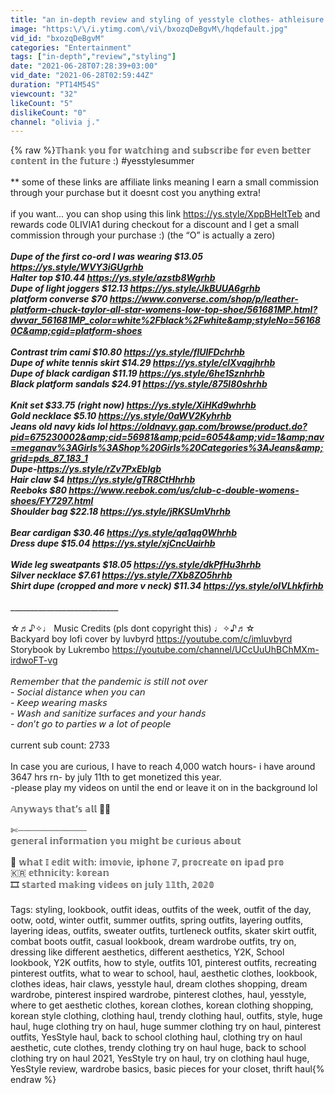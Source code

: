 ```yaml
---
title: "an in-depth review and styling of yesstyle clothes- athleisure and comfy clothes"
image: "https:\/\/i.ytimg.com\/vi\/bxozqDeBgvM\/hqdefault.jpg"
vid_id: "bxozqDeBgvM"
categories: "Entertainment"
tags: ["in-depth","review","styling"]
date: "2021-06-28T07:28:39+03:00"
vid_date: "2021-06-28T02:59:44Z"
duration: "PT14M54S"
viewcount: "32"
likeCount: "5"
dislikeCount: "0"
channel: "olivia j."
---
```

{% raw %}𝕋𝕙𝕒𝕟𝕜 𝕪𝕠𝕦 𝕗𝕠𝕣 𝕨𝕒𝕥𝕔𝕙𝕚𝕟𝕘 𝕒𝕟𝕕 𝕤𝕦𝕓𝕤𝕔𝕣𝕚𝕓𝕖 𝕗𝕠𝕣 𝕖𝕧𝕖𝕟 𝕓𝕖𝕥𝕥𝕖𝕣 𝕔𝕠𝕟𝕥𝕖𝕟𝕥 𝕚𝕟 𝕥𝕙𝕖 𝕗𝕦𝕥𝕦𝕣𝕖 :) #yesstylesummer<br /><br />** some of these links are affiliate links meaning I earn a small commission through your purchase but it doesnt cost you anything extra!<br /><br />if you want... you can shop using this link <a rel="nofollow" target="blank" href="https://ys.style/XppBHeItTeb">https://ys.style/XppBHeItTeb</a> and rewards code 0LIVIA1 during checkout for a discount and I get a small commission through your purchase :) (the “O” is actually a zero)<br />_____________________________________________<br />Dupe of the first co-ord I was wearing $13.05 <a rel="nofollow" target="blank" href="https://ys.style/WVY3iGUgrhb">https://ys.style/WVY3iGUgrhb</a><br />Halter top $10.44 <a rel="nofollow" target="blank" href="https://ys.style/azstb8Wgrhb">https://ys.style/azstb8Wgrhb</a><br />Dupe of light joggers $12.13 <a rel="nofollow" target="blank" href="https://ys.style/JkBUUA6grhb">https://ys.style/JkBUUA6grhb</a><br />platform converse $70 <a rel="nofollow" target="blank" href="https://www.converse.com/shop/p/leather-platform-chuck-taylor-all-star-womens-low-top-shoe/561681MP.html?dwvar_561681MP_color=white%2Fblack%2Fwhite&amp;styleNo=561680C&amp;cgid=platform-shoes">https://www.converse.com/shop/p/leather-platform-chuck-taylor-all-star-womens-low-top-shoe/561681MP.html?dwvar_561681MP_color=white%2Fblack%2Fwhite&amp;styleNo=561680C&amp;cgid=platform-shoes</a><br /><br />Contrast trim cami $10.80 <a rel="nofollow" target="blank" href="https://ys.style/flUlFDchrhb">https://ys.style/flUlFDchrhb</a> <br />Dupe of white tennis skirt $14.29  <a rel="nofollow" target="blank" href="https://ys.style/clXvqgjhrhb">https://ys.style/clXvqgjhrhb</a><br />Dupe of black cardigan $11.19 <a rel="nofollow" target="blank" href="https://ys.style/6he1Sznhrhb">https://ys.style/6he1Sznhrhb</a><br />Black platform sandals $24.91 <a rel="nofollow" target="blank" href="https://ys.style/875l80shrhb">https://ys.style/875l80shrhb</a><br /><br />Knit set $33.75 (right now) <a rel="nofollow" target="blank" href="https://ys.style/XiHKd9whrhb">https://ys.style/XiHKd9whrhb</a><br />Gold necklace $5.10 <a rel="nofollow" target="blank" href="https://ys.style/0aWV2Kyhrhb">https://ys.style/0aWV2Kyhrhb</a><br />Jeans old navy kids lol <a rel="nofollow" target="blank" href="https://oldnavy.gap.com/browse/product.do?pid=675230002&amp;cid=56981&amp;pcid=6054&amp;vid=1&amp;nav=meganav%3AGirls%3AShop%20Girls%20Categories%3AJeans&amp;grid=pds_87_183_1">https://oldnavy.gap.com/browse/product.do?pid=675230002&amp;cid=56981&amp;pcid=6054&amp;vid=1&amp;nav=meganav%3AGirls%3AShop%20Girls%20Categories%3AJeans&amp;grid=pds_87_183_1</a><br />Dupe-<a rel="nofollow" target="blank" href="https://ys.style/rZv7PxEbIgb">https://ys.style/rZv7PxEbIgb</a><br />Hair claw $4 <a rel="nofollow" target="blank" href="https://ys.style/gTR8CtHhrhb">https://ys.style/gTR8CtHhrhb</a><br />Reeboks $80 <a rel="nofollow" target="blank" href="https://www.reebok.com/us/club-c-double-womens-shoes/FY7297.html">https://www.reebok.com/us/club-c-double-womens-shoes/FY7297.html</a><br />Shoulder bag $22.18 <a rel="nofollow" target="blank" href="https://ys.style/jRKSUmVhrhb">https://ys.style/jRKSUmVhrhb</a><br /><br />Bear cardigan $30.46 <a rel="nofollow" target="blank" href="https://ys.style/qa1qq0Whrhb">https://ys.style/qa1qq0Whrhb</a><br />Dress dupe $15.04 <a rel="nofollow" target="blank" href="https://ys.style/xjCncUairhb">https://ys.style/xjCncUairhb</a><br /><br />Wide leg sweatpants $18.05 <a rel="nofollow" target="blank" href="https://ys.style/dkPfHu3hrhb">https://ys.style/dkPfHu3hrhb</a><br />Silver necklace $7.61 <a rel="nofollow" target="blank" href="https://ys.style/7Xb8ZO5hrhb">https://ys.style/7Xb8ZO5hrhb</a><br />Shirt dupe (cropped and more v neck) $11.34 <a rel="nofollow" target="blank" href="https://ys.style/oIVLhkfirhb">https://ys.style/oIVLhkfirhb</a><br /><br />________________________________________________________________________<br /><br />☆♬♪✧♩ Music Credits (pls dont copyright this) ♩✧♪♬☆<br />Backyard boy lofi cover by luvbyrd <a rel="nofollow" target="blank" href="https://youtube.com/c/imluvbyrd">https://youtube.com/c/imluvbyrd</a><br />Storybook by Lukrembo <a rel="nofollow" target="blank" href="https://youtube.com/channel/UCcUuUhBChMXm-irdwoFT-vg">https://youtube.com/channel/UCcUuUhBChMXm-irdwoFT-vg</a><br /><br />𝘙𝘦𝘮𝘦𝘮𝘣𝘦𝘳 𝘵𝘩𝘢𝘵 𝘵𝘩𝘦 𝘱𝘢𝘯𝘥𝘦𝘮𝘪𝘤 𝘪𝘴 𝘴𝘵𝘪𝘭𝘭 𝘯𝘰𝘵 𝘰𝘷𝘦𝘳<br />- 𝘚𝘰𝘤𝘪𝘢𝘭 𝘥𝘪𝘴𝘵𝘢𝘯𝘤𝘦 𝘸𝘩𝘦𝘯 𝘺𝘰𝘶 𝘤𝘢𝘯<br />- 𝘒𝘦𝘦𝘱 𝘸𝘦𝘢𝘳𝘪𝘯𝘨 𝘮𝘢𝘴𝘬𝘴<br />- 𝘞𝘢𝘴𝘩 𝘢𝘯𝘥 𝘴𝘢𝘯𝘪𝘵𝘪𝘻𝘦 𝘴𝘶𝘳𝘧𝘢𝘤𝘦𝘴 𝘢𝘯𝘥 𝘺𝘰𝘶𝘳 𝘩𝘢𝘯𝘥𝘴<br />- 𝘥𝘰𝘯’𝘵 𝘨𝘰 𝘵𝘰 𝘱𝘢𝘳𝘵𝘪𝘦𝘴 𝘸 𝘢 𝘭𝘰𝘵 𝘰𝘧 𝘱𝘦𝘰𝘱𝘭𝘦<br /><br />current sub count: 2733<br /><br />In case you are curious, I have to reach 4,000 watch hours- i have around 3647 hrs rn- by july 11th to get monetized this year. <br />-please play my videos on until the end or leave it on in the background lol<br /><br />𝔸𝕟𝕪𝕨𝕒𝕪𝕤 𝕥𝕙𝕒𝕥’𝕤 𝕒𝕝𝕝 🦋🦋<br /><br />✄┈┈┈┈┈┈┈┈┈┈┈┈┈<br />𝕘𝕖𝕟𝕖𝕣𝕒𝕝 𝕚𝕟𝕗𝕠𝕣𝕞𝕒𝕥𝕚𝕠𝕟 𝕪𝕠𝕦 𝕞𝕚𝕘𝕙𝕥 𝕓𝕖 𝕔𝕦𝕣𝕚𝕠𝕦𝕤 𝕒𝕓𝕠𝕦𝕥 <br /><br />📸 𝕨𝕙𝕒𝕥 𝕀 𝕖𝕕𝕚𝕥 𝕨𝕚𝕥𝕙: 𝕚𝕞𝕠𝕧𝕚𝕖, 𝕚𝕡𝕙𝕠𝕟𝕖 𝟟, 𝕡𝕣𝕠𝕔𝕣𝕖𝕒𝕥𝕖 𝕠𝕟 𝕚𝕡𝕒𝕕 𝕡𝕣𝕠<br />🇰🇷 𝕖𝕥𝕙𝕟𝕚𝕔𝕚𝕥𝕪: 𝕜𝕠𝕣𝕖𝕒𝕟<br />🎞 𝕤𝕥𝕒𝕣𝕥𝕖𝕕 𝕞𝕒𝕜𝕚𝕟𝕘 𝕧𝕚𝕕𝕖𝕠𝕤 𝕠𝕟 𝕛𝕦𝕝𝕪 𝟙𝟙𝕥𝕙, 𝟚𝟘𝟚𝟘<br /><br />Tags: styling, lookbook, outfit ideas, outfits of the week, outfit of the day, ootw, ootd, winter outfit, summer outfits, spring outfits, layering outfits, layering ideas, outfits, sweater outfits, turtleneck outfits, skater skirt outfit, combat boots outfit, casual lookbook, dream wardrobe outfits, try on, dressing like different aesthetics, different aesthetics, Y2K, School lookbook, Y2K outfits, how to style, outfits 101, pinterest outfits, recreating pinterest outfits, what to wear to school, haul, aesthetic clothes, lookbook, clothes ideas, hair claws, yesstyle haul, dream clothes shopping, dream wardrobe, pinterest inspired wardrobe, pinterest clothes, haul, yesstyle, where to get aesthetic clothes, korean clothes, korean clothing shopping, korean style clothing, clothing haul, trendy clothing haul, outfits, style, huge haul, huge clothing try on haul, huge summer clothing try on haul, pinterest outfits, YesStyle haul, back to school clothing haul, clothing try on haul aesthetic, cute clothes, trendy clothing try on haul huge, back to school clothing try on haul 2021, YesStyle try on haul, try on clothing haul huge, YesStyle review, wardrobe basics, basic pieces for your closet, thrift haul{% endraw %}
